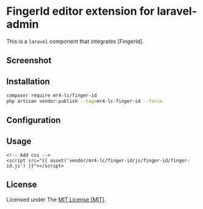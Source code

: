 FingerId editor extension for laravel-admin
======

This is a `laravel` component that integrates [FingerId].

## Screenshot

## Installation
```bash
composer require mr4-lc/finger-id
php artisan vendor:publish --tag=mr4-lc-finger-id --force
```

## Configuration

## Usage
```blade
<!-- Add css -->
<script src="{{ asset('vendor/mr4-lc/finger-id/js/finger-id/finger-id.js') }}"></script>
```

## License
Licensed under The [MIT License (MIT)](https://github.com/han48/mr4-lc.finger-id/blob/main/LICENSE).
